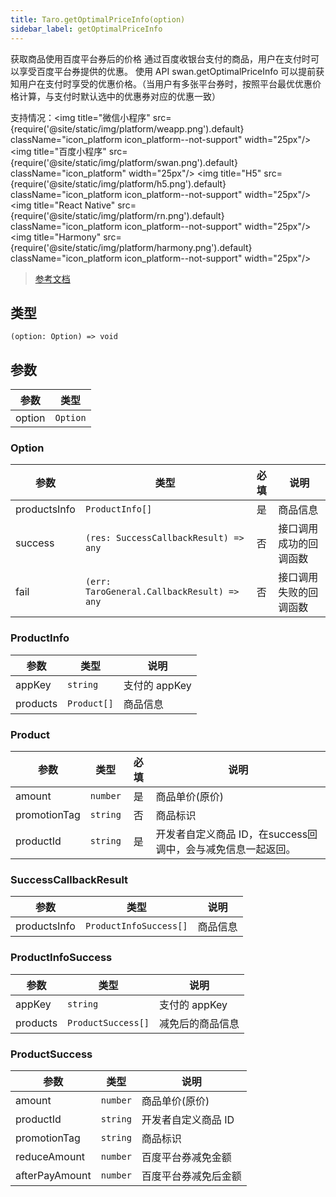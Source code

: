 ```yaml
---
title: Taro.getOptimalPriceInfo(option)
sidebar_label: getOptimalPriceInfo
---
```


获取商品使用百度平台券后的价格
通过百度收银台支付的商品，用户在支付时可以享受百度平台券提供的优惠。
使用 API swan.getOptimalPriceInfo 可以提前获知用户在支付时享受的优惠价格。（当用户有多张平台券时，按照平台最优优惠价格计算，与支付时默认选中的优惠券对应的优惠一致）

支持情况：<img title="微信小程序" src={require('@site/static/img/platform/weapp.png').default} className="icon_platform icon_platform--not-support" width="25px"/> <img title="百度小程序" src={require('@site/static/img/platform/swan.png').default} className="icon_platform" width="25px"/> <img title="H5" src={require('@site/static/img/platform/h5.png').default} className="icon_platform icon_platform--not-support" width="25px"/> <img title="React Native" src={require('@site/static/img/platform/rn.png').default} className="icon_platform icon_platform--not-support" width="25px"/> <img title="Harmony" src={require('@site/static/img/platform/harmony.png').default} className="icon_platform icon_platform--not-support" width="25px"/>

> [参考文档](https://smartprogram.baidu.com/docs/develop/api/open/payment_swan-getOptimalPriceInfo/)

## 类型

```tsx
(option: Option) => void
```

## 参数

| 参数 | 类型 |
| --- | --- |
| option | `Option` |

### Option

| 参数 | 类型 | 必填 | 说明 |
| --- | --- | :---: | --- |
| productsInfo | `ProductInfo[]` | 是 | 商品信息 |
| success | `(res: SuccessCallbackResult) => any` | 否 | 接口调用成功的回调函数 |
| fail | `(err: TaroGeneral.CallbackResult) => any` | 否 | 接口调用失败的回调函数 |

### ProductInfo

| 参数 | 类型 | 说明 |
| --- | --- | --- |
| appKey | `string` | 支付的 appKey |
| products | `Product[]` | 商品信息 |

### Product

| 参数 | 类型 | 必填 | 说明 |
| --- | --- | :---: | --- |
| amount | `number` | 是 | 商品单价(原价) |
| promotionTag | `string` | 否 | 商品标识 |
| productId | `string` | 是 | 开发者自定义商品 ID，在success回调中，会与减免信息一起返回。 |

### SuccessCallbackResult

| 参数 | 类型 | 说明 |
| --- | --- | --- |
| productsInfo | `ProductInfoSuccess[]` | 商品信息 |

### ProductInfoSuccess

| 参数 | 类型 | 说明 |
| --- | --- | --- |
| appKey | `string` | 支付的 appKey |
| products | `ProductSuccess[]` | 减免后的商品信息 |

### ProductSuccess

| 参数 | 类型 | 说明 |
| --- | --- | --- |
| amount | `number` | 商品单价(原价) |
| productId | `string` | 开发者自定义商品 ID |
| promotionTag | `string` | 商品标识 |
| reduceAmount | `number` | 百度平台券减免金额 |
| afterPayAmount | `number` | 百度平台券减免后金额 |
